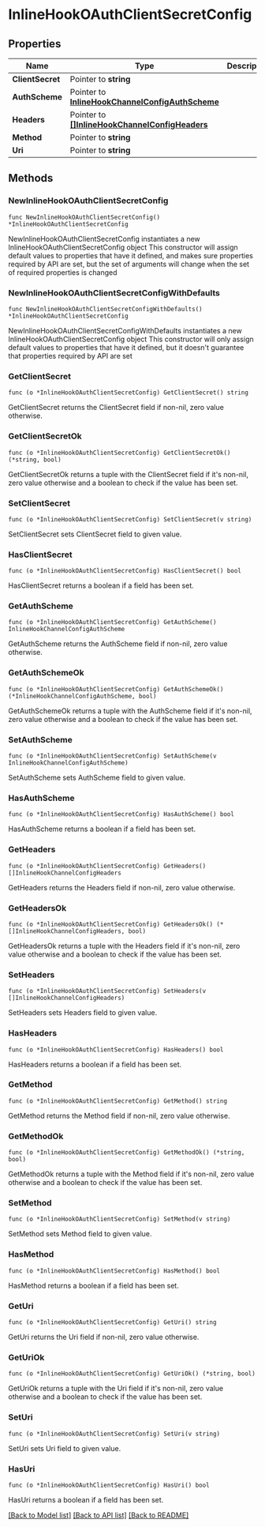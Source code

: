 # InlineHookOAuthClientSecretConfig

## Properties

Name | Type | Description | Notes
------------ | ------------- | ------------- | -------------
**ClientSecret** | Pointer to **string** |  | [optional] 
**AuthScheme** | Pointer to [**InlineHookChannelConfigAuthScheme**](InlineHookChannelConfigAuthScheme.md) |  | [optional] 
**Headers** | Pointer to [**[]InlineHookChannelConfigHeaders**](InlineHookChannelConfigHeaders.md) |  | [optional] 
**Method** | Pointer to **string** |  | [optional] 
**Uri** | Pointer to **string** |  | [optional] 

## Methods

### NewInlineHookOAuthClientSecretConfig

`func NewInlineHookOAuthClientSecretConfig() *InlineHookOAuthClientSecretConfig`

NewInlineHookOAuthClientSecretConfig instantiates a new InlineHookOAuthClientSecretConfig object
This constructor will assign default values to properties that have it defined,
and makes sure properties required by API are set, but the set of arguments
will change when the set of required properties is changed

### NewInlineHookOAuthClientSecretConfigWithDefaults

`func NewInlineHookOAuthClientSecretConfigWithDefaults() *InlineHookOAuthClientSecretConfig`

NewInlineHookOAuthClientSecretConfigWithDefaults instantiates a new InlineHookOAuthClientSecretConfig object
This constructor will only assign default values to properties that have it defined,
but it doesn't guarantee that properties required by API are set

### GetClientSecret

`func (o *InlineHookOAuthClientSecretConfig) GetClientSecret() string`

GetClientSecret returns the ClientSecret field if non-nil, zero value otherwise.

### GetClientSecretOk

`func (o *InlineHookOAuthClientSecretConfig) GetClientSecretOk() (*string, bool)`

GetClientSecretOk returns a tuple with the ClientSecret field if it's non-nil, zero value otherwise
and a boolean to check if the value has been set.

### SetClientSecret

`func (o *InlineHookOAuthClientSecretConfig) SetClientSecret(v string)`

SetClientSecret sets ClientSecret field to given value.

### HasClientSecret

`func (o *InlineHookOAuthClientSecretConfig) HasClientSecret() bool`

HasClientSecret returns a boolean if a field has been set.

### GetAuthScheme

`func (o *InlineHookOAuthClientSecretConfig) GetAuthScheme() InlineHookChannelConfigAuthScheme`

GetAuthScheme returns the AuthScheme field if non-nil, zero value otherwise.

### GetAuthSchemeOk

`func (o *InlineHookOAuthClientSecretConfig) GetAuthSchemeOk() (*InlineHookChannelConfigAuthScheme, bool)`

GetAuthSchemeOk returns a tuple with the AuthScheme field if it's non-nil, zero value otherwise
and a boolean to check if the value has been set.

### SetAuthScheme

`func (o *InlineHookOAuthClientSecretConfig) SetAuthScheme(v InlineHookChannelConfigAuthScheme)`

SetAuthScheme sets AuthScheme field to given value.

### HasAuthScheme

`func (o *InlineHookOAuthClientSecretConfig) HasAuthScheme() bool`

HasAuthScheme returns a boolean if a field has been set.

### GetHeaders

`func (o *InlineHookOAuthClientSecretConfig) GetHeaders() []InlineHookChannelConfigHeaders`

GetHeaders returns the Headers field if non-nil, zero value otherwise.

### GetHeadersOk

`func (o *InlineHookOAuthClientSecretConfig) GetHeadersOk() (*[]InlineHookChannelConfigHeaders, bool)`

GetHeadersOk returns a tuple with the Headers field if it's non-nil, zero value otherwise
and a boolean to check if the value has been set.

### SetHeaders

`func (o *InlineHookOAuthClientSecretConfig) SetHeaders(v []InlineHookChannelConfigHeaders)`

SetHeaders sets Headers field to given value.

### HasHeaders

`func (o *InlineHookOAuthClientSecretConfig) HasHeaders() bool`

HasHeaders returns a boolean if a field has been set.

### GetMethod

`func (o *InlineHookOAuthClientSecretConfig) GetMethod() string`

GetMethod returns the Method field if non-nil, zero value otherwise.

### GetMethodOk

`func (o *InlineHookOAuthClientSecretConfig) GetMethodOk() (*string, bool)`

GetMethodOk returns a tuple with the Method field if it's non-nil, zero value otherwise
and a boolean to check if the value has been set.

### SetMethod

`func (o *InlineHookOAuthClientSecretConfig) SetMethod(v string)`

SetMethod sets Method field to given value.

### HasMethod

`func (o *InlineHookOAuthClientSecretConfig) HasMethod() bool`

HasMethod returns a boolean if a field has been set.

### GetUri

`func (o *InlineHookOAuthClientSecretConfig) GetUri() string`

GetUri returns the Uri field if non-nil, zero value otherwise.

### GetUriOk

`func (o *InlineHookOAuthClientSecretConfig) GetUriOk() (*string, bool)`

GetUriOk returns a tuple with the Uri field if it's non-nil, zero value otherwise
and a boolean to check if the value has been set.

### SetUri

`func (o *InlineHookOAuthClientSecretConfig) SetUri(v string)`

SetUri sets Uri field to given value.

### HasUri

`func (o *InlineHookOAuthClientSecretConfig) HasUri() bool`

HasUri returns a boolean if a field has been set.


[[Back to Model list]](../README.md#documentation-for-models) [[Back to API list]](../README.md#documentation-for-api-endpoints) [[Back to README]](../README.md)


